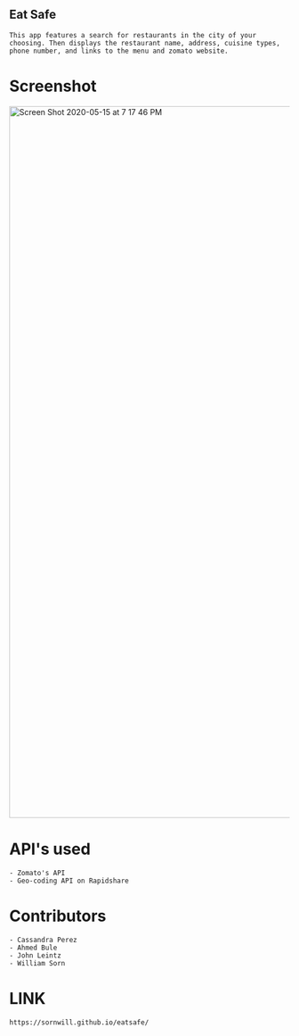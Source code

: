 ## Eat Safe

    This app features a search for restaurants in the city of your choosing. Then displays the restaurant name, address, cuisine types, phone number, and links to the menu and zomato website.

# Screenshot

<img width="1276" alt="Screen Shot 2020-05-15 at 7 17 46 PM" src="https://user-images.githubusercontent.com/25271965/82105422-dba3b080-96e0-11ea-91ce-8ab85001724d.png">

# API's used

    - Zomato's API 
    - Geo-coding API on Rapidshare

# Contributors
    - Cassandra Perez
    - Ahmed Bule
    - John Leintz
    - William Sorn

# LINK

    https://sornwill.github.io/eatsafe/



